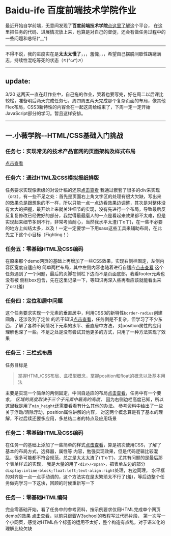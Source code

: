 # Baidu-ife 百度前端技术学院作业
最近开始自学前端，无意间发现了**百度前端技术学院**[点这里了解](http://ife.baidu.com/)这个平台，
在这里把任务的代码、进展情况放上来，也算是对自己的督促，还会有做任务过程中的一些问题和总结(^__^)

-------------------------------------------------------------------------------------------------------------------------

不得不说，我的进度实在是**太太太慢了**，，，羞愧，，，希望自己摆脱间歇性踌躇满志，持续性混吃等死的状态（↖(^ω^)↗）

-------------------------------------------------------------------------------------------

## update:

3/20  这两天一直在赶作业中，自己拖的作业，哭着也要写完，好在周二以后课比较松，准备明后两天完成任务七，周四周五两天完成那个复杂页面的布局，像其他Flex布局，CSS3新特性的内容合在一起这周给结束了，下周一定一定开始JavaScript部分的学习。暂且这样安排。

-----------------------------------------------------------------------------------------------------------------------------

## 一.小薇学院--HTML/CSS基础入门挑战

### 任务七：实现常见的技术产品官网的页面架构及样式布局
[点击查看](https://happyzhangxiaoyi.github.io/Baidu-ife/lesson1/task7.html)

### 任务六：通过HTML及CSS模拟报纸排版
任务要求实现像素级的对设计稿的还原[点击查看](https://happyzhangxiaoyi.github.io/Baidu-ife/lesson1/task6.html)
我通过嵌套了很多的div来实现（orz），有一些不足之处：首先是页面右上角文字区的处理有很大欠缺，写出来的效果总是跟想象的不一样，所以只能一点一点边看效果边调整，其次是对整体没有太大的把握，最开始上来就关注细节的实现，没有先进行一个布局，导致最后反反复复修改已经做好的部分，我觉得最最磨人的一点是看起来效果都不太难，但是实现起来细节多到不行，非常考验耐心，当然我水平太渣(ㄒoㄒ)，在一些不必要的地方上纠结太多，以及！一定一定要学一下用sass这些工具来辅助布局，在此先立下这个小目标（Fighting！）

### 任务五：零基础HTML及CSS编码
在原来那个demo网页的基础上再增加了一些CSS效果，实现右侧栏固定，左侧内容区宽度自适应的
简单两栏布局，其中左侧内容也随着进行自适应[点击查看](https://happyzhangxiaoyi.github.io/Baidu-ife/lesson1/task5.html)
这个任务遇到了一个问题，最后的页脚在侧栏下边而不是页面底部，我看footer元素也没有被
侧栏box包含，先在这里记录一下，等知识再深入些再看应该就能看出来了orz(羞)

### 任务四：定位和居中问题
这个任务要求实现一个元素的垂直居中，利用CSS3的新特性`border-radius`创建圆角，还涉及到了定位
的若干知识[点击查看](https://happyzhangxiaoyi.github.io/Baidu-ife/lesson1/task4.html)，任务倒是不复杂，但学习了不少东西，了解了各种不同情况下元素的水平、垂直居中方法，
对position属性的应用理解也深了一些。不足之处是没有尝试其他更多的方式，只用了一种方法实现了效果

### 任务三：三栏式布局
任务目标是
>掌握HTML/CSS布局、盒模型概念，掌握position和float的概念以及基本用法

主要是实现一个简单的两侧固定，中间自适应的布局[点击查看](https://happyzhangxiaoyi.github.io/Baidu-ife/lesson1/task3.html)，任务中有一个要求， *区域的高度取决于三个子元素中最高的高度*，
因为右侧边栏高度已知，所以这里我是用了`min_height`还需要看看有什么其他的办法。
参考资料中给出了一些关于浮动/清除浮动，position属性讲解的内容，
对这两个概念算是有了基本的理解，不过后续还要多应用，多总结二者的特点及应用场景

### 任务二：零基础HTML及CSS编码
在任务一的基础上添加了一些简单的样式[点击查看](https://happyzhangxiaoyi.github.io/Baidu-ife/lesson1/task2.html)，算是初次使用CSS，了解了基本的布局方式，选择器，属性等
内容，勉强实现效果，但是代码逻辑比较混乱，很多可能都不符合规范，总之是太太太渣了(ㄒoㄒ)，尤其有问题的是最后那个表单样式的实现，
我是大量的用了`<div>/<span>`，把表单左边的部分 `display:inline-block;float:left;text-align:right`处理，右边同理，
水平框的对齐是一点一点手动调的，这个方法实在是太繁琐太不行了(羞)，等后边整个任务做完学习一下这块，回顾的时候重新写一下

### 任务一：零基础HTML编码
完全零基础开始，看了任务中的参考资料，按示例要求仅用HTML完成单个网页demo的效果
[点击查看](https://happyzhangxiaoyi.github.io/Baidu-ife/lesson1/task1.html)，以前只跟着W3school的教程写过代码片段，
第一次写一个小网页，感觉对HTML各个标签的运用不太好，整个构造有点乱，对于语义化的理解比较欠缺







